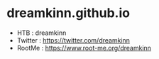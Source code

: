 # dreamkinn.github.io


- HTB  : dreamkinn
- Twitter : https://twitter.com/dreamkinn
- RootMe : https://www.root-me.org/dreamkinn
